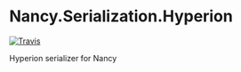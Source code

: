 # Nancy.Serialization.Hyperion
[![Travis](https://travis-ci.org/armutcom/Nancy.Serialization.Hyperion.svg?maxAge=3600&label=travis&branch=master)](https://travis-ci.org/andrewlock/NetEscapades.AspNetCore.SecurityHeaders)

Hyperion serializer for Nancy
